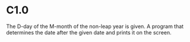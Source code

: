 # C1.0

The D-day of the M-month of the non-leap year is given. A program that determines the date after the given date and prints it on the screen.
